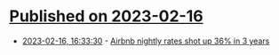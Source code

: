 # [Published on 2023-02-16](index.md)

* [2023-02-16, 16:33:30](https://news.ycombinator.com/item?id=34820926) - [Airbnb nightly rates shot up 36% in 3 years](https://thepointsguy.com/news/airbnb-rate-surge/)
